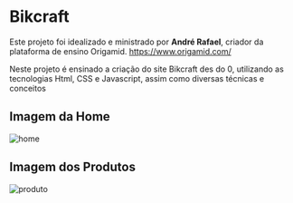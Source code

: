 # Bikcraft

Este projeto foi idealizado e ministrado por **André Rafael**, criador da plataforma de ensino Origamid.
<a>https://www.origamid.com/<a>

Neste projeto é ensinado a criação do site Bikcraft des do 0, utilizando as tecnologias Html, CSS e Javascript, assim como diversas técnicas e conceitos


## Imagem da Home
![home](https://user-images.githubusercontent.com/54044208/104760032-8cb28d00-573f-11eb-983d-7856d0fce552.jpg)

## Imagem dos Produtos
![produto](https://user-images.githubusercontent.com/54044208/104760369-08acd500-5740-11eb-9834-5d0a961a67a7.jpg)
